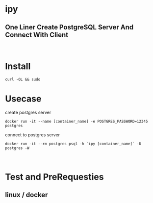 # ipy

## One Liner Create PostgreSQL Server And Connect With Client

<br/>

# Install

```
curl -OL && sudo
```

# Usecase

create postgres server

```
docker run -it --name [container_name] -e POSTGRES_PASSWORD=12345 postgres
```

connect to postgres server

```
docker run -it --rm postgres psql -h `ipy [container_name]` -U postgres -W
```

<br/>

# Test and PreRequesties

## linux / docker
